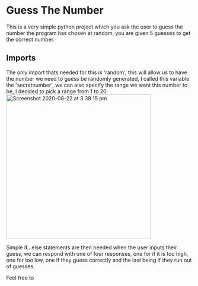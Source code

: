 # Guess The Number 

This is a very simple python project which you ask the user to guess the number the program has chosen at random, you are given 5 guesses to get the correct number.

## Imports 
The only import thats needed for this is 'random', this will allow us to have the number we need to guess be randomly generated, I called this variable the 'secretnumber', we can also specify the range we want this number to be, I decided to pick a range from 1 to 20. 
<img width="390" alt="Screenshot 2020-08-22 at 3 38 15 pm" src="https://user-images.githubusercontent.com/48221355/90958635-96d0a800-e48d-11ea-8e2d-6beea7b7d70a.png">

Simple if...else statements are then needed when the user inputs their guess, we can respond with one of four responses, one for if it is too high, one for too low, one if they guess correctly and the last being if they run out of guesses. 

Feel free to 
